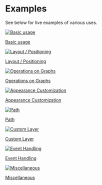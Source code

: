 # Examples

See below for live examples of various uses.

<div class="example-list">
<div class="example-item">

[![Basic usage](/examples/basic.png)](./basic)

[Basic usage](./basic)

</div>
<div class="example-item">

[![Layout / Positioning](/examples/layout.png)](./layout)

[Layout / Positioning](./layout)

</div>
<div class="example-item">

[![Operations on Graphs](/examples/operation.png)](./operation)

[Operations on Graphs](./operation)

</div>
<div class="example-item">

[![Appearance Customization](/examples/appearance.png)](./appearance)

[Appearance Customization](./appearance)

</div>
<div class="example-item">

[![Path](/examples/path.png)](./path)

[Path](./path)

</div>
<div class="example-item">

[![Custom Layer](/examples/layer.png)](./layer)

[Custom Layer](./layer)

</div>
<div class="example-item">

[![Event Handling](/examples/event.png)](./event)

[Event Handling](./event)

</div>
<div class="example-item">

[![Miscellaneous](/examples/misc.png)](./misc)

[Miscellaneous](./misc)

</div>
</div>

